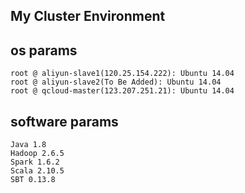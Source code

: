 ## My Cluster Environment

## os params

```
root @ aliyun-slave1(120.25.154.222): Ubuntu 14.04
root @ aliyun-slave2(To Be Added): Ubuntu 14.04
root @ qcloud-master(123.207.251.21): Ubuntu 14.04
```

## software params

```
Java 1.8
Hadoop 2.6.5
Spark 1.6.2
Scala 2.10.5
SBT 0.13.8
```

